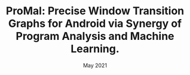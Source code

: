 ---
title: "ProMal: Precise Window Transition Graphs for Android via Synergy of Program Analysis and Machine Learning."
authors: <b>Changlin Liu</b>, Xusheng Xiao
collection: publications
# permalink: /publication/2010-10-01-paper-title-number-2
excerpt: 'A framework that combines static analysis, dynamic analysis and machine learning to build precise Window Transition Graphs for Android APPs.'
date: May 2021
venue: "SRC@ICSE'21"
location: Virtual
paperurl: 'https://dl.acm.org/doi/abs/10.1109/ICSE-Companion52605.2021.00061'
#citation: 'Your Name, You. (2009). &quot;Paper Title Number 1.&quot; <i>Journal 1</i>. 1(1).'
---